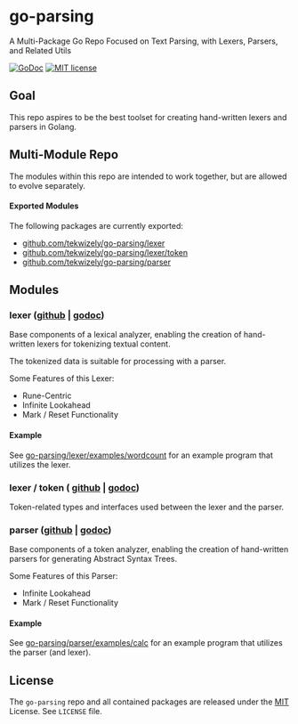 # go-parsing

A Multi-Package Go Repo Focused on Text Parsing, with Lexers, Parsers, and Related Utils

[![GoDoc](https://godoc.org/github.com/tekwizely/go-parsing?status.svg)](https://godoc.org/github.com/tekwizely/go-parsing)
[![MIT license](https://img.shields.io/badge/License-MIT-green.svg)](https://github.com/tekwizely/go-parsing/blob/master/LICENSE)


## Goal

This repo aspires to be the best toolset for creating hand-written lexers and parsers in Golang.

## Multi-Module Repo

The modules within this repo are intended to work together, but are allowed to evolve separately.

#### Exported Modules

The following packages are currently exported:

- [github.com/tekwizely/go-parsing/lexer](https://godoc.org/github.com/tekwizely/go-parsing/lexer)
- [github.com/tekwizely/go-parsing/lexer/token](https://godoc.org/github.com/tekwizely/go-parsing/lexer/token)
- [github.com/tekwizely/go-parsing/parser](https://godoc.org/github.com/tekwizely/go-parsing/parser)

## Modules

### lexer ([github](https://github.com/TekWizely/go-parsing/tree/master/lexer) | [godoc](https://godoc.org/github.com/tekwizely/go-parsing/lexer))

Base components of a lexical analyzer, enabling the
creation of hand-written lexers for tokenizing textual content.

The tokenized data is suitable for processing with a parser.

Some Features of this Lexer:

* Rune-Centric
* Infinite Lookahead
* Mark / Reset Functionality

#### Example

See [go-parsing/lexer/examples/wordcount](https://github.com/TekWizely/go-parsing/tree/master/lexer/examples/wordcount) for an example program that utilizes the lexer.

### lexer / token ( [github](https://github.com/TekWizely/go-parsing/tree/master/lexer/token) | [godoc](https://godoc.org/github.com/tekwizely/go-parsing/lexer))

Token-related types and interfaces used between the lexer and the parser.

### parser ([github](https://github.com/TekWizely/go-parsing/tree/master/parser) | [godoc](https://godoc.org/github.com/tekwizely/go-parsing/parser))

Base components of a token analyzer, enabling the
creation of hand-written parsers for generating Abstract Syntax Trees.

Some Features of this Parser:

 * Infinite Lookahead
 * Mark / Reset Functionality

#### Example

See [go-parsing/parser/examples/calc](https://github.com/TekWizely/go-parsing/tree/master/parser/examples/calc) for an example program that utilizes the parser (and lexer).

## License

The `go-parsing` repo and all contained packages are released under the [MIT](https://opensource.org/licenses/MIT) License.  See `LICENSE` file.
